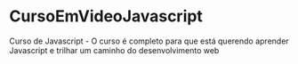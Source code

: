 # CursoEmVideoJavascript
 Curso de Javascript - O curso é completo para que está querendo aprender Javascript e trilhar um caminho do desenvolvimento web
